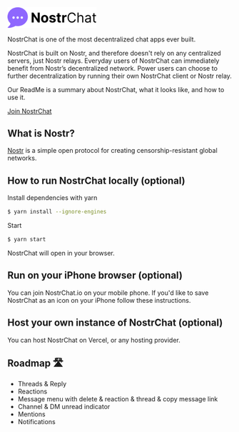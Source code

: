 <img src="logo.png" width="200">

NostrChat is one of the most decentralized chat apps ever built. 

NostrChat is built on Nostr, and therefore doesn't rely on any centralized servers, just Nostr relays. Everyday users of NostrChat can immediately benefit from Nostr’s decentralized network. Power users can choose to further decentralization by running their own NostrChat client or Nostr relay. 

Our ReadMe is a summary about NostrChat, what it looks like, and how to use it.

[Join NostrChat](https://www.nostrchat.io/)

## What is Nostr?

[Nostr](https://github.com/nostr-protocol/nostr) is a simple open protocol for creating censorship-resistant global networks.

## How to run NostrChat locally (optional)

Install dependencies with yarn  
```bash
$ yarn install --ignore-engines
```

Start 
```bash
$ yarn start
```

NostrChat will open in your browser. 

## Run on your iPhone browser (optional) 

You can join NostrChat.io on your mobile phone. If you'd like to save NostrChat as an icon on your iPhone follow these instructions. 

## Host your own instance of NostrChat (optional) 

You can host NostrChat on Vercel, or any hosting provider. 


## Roadmap 🛣️

- Threads & Reply
- Reactions
- Message menu with delete & reaction & thread & copy message link
- Channel & DM unread indicator
- Mentions
- Notifications

